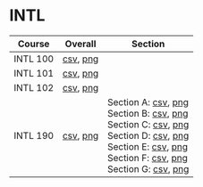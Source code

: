 # INTL

| Course | Overall | Section |
| ------ | ------- | ------- |
| INTL 100 | [csv](https://github.com/UCSD-Historical-Enrollment-Data/2025Spring/blob/main/overall/INTL%20100.csv), [png](https://raw.githubusercontent.com/UCSD-Historical-Enrollment-Data/2025Spring/main/plot_overall/INTL%20100.png) |  |
| INTL 101 | [csv](https://github.com/UCSD-Historical-Enrollment-Data/2025Spring/blob/main/overall/INTL%20101.csv), [png](https://raw.githubusercontent.com/UCSD-Historical-Enrollment-Data/2025Spring/main/plot_overall/INTL%20101.png) |  |
| INTL 102 | [csv](https://github.com/UCSD-Historical-Enrollment-Data/2025Spring/blob/main/overall/INTL%20102.csv), [png](https://raw.githubusercontent.com/UCSD-Historical-Enrollment-Data/2025Spring/main/plot_overall/INTL%20102.png) |  |
| INTL 190 | [csv](https://github.com/UCSD-Historical-Enrollment-Data/2025Spring/blob/main/overall/INTL%20190.csv), [png](https://raw.githubusercontent.com/UCSD-Historical-Enrollment-Data/2025Spring/main/plot_overall/INTL%20190.png) | Section A: [csv](https://github.com/UCSD-Historical-Enrollment-Data/2025Spring/blob/main/section/INTL%20190_A.csv), [png](https://raw.githubusercontent.com/UCSD-Historical-Enrollment-Data/2025Spring/main/plot_section/INTL%20190_A.png)<br>Section B: [csv](https://github.com/UCSD-Historical-Enrollment-Data/2025Spring/blob/main/section/INTL%20190_B.csv), [png](https://raw.githubusercontent.com/UCSD-Historical-Enrollment-Data/2025Spring/main/plot_section/INTL%20190_B.png)<br>Section C: [csv](https://github.com/UCSD-Historical-Enrollment-Data/2025Spring/blob/main/section/INTL%20190_C.csv), [png](https://raw.githubusercontent.com/UCSD-Historical-Enrollment-Data/2025Spring/main/plot_section/INTL%20190_C.png)<br>Section D: [csv](https://github.com/UCSD-Historical-Enrollment-Data/2025Spring/blob/main/section/INTL%20190_D.csv), [png](https://raw.githubusercontent.com/UCSD-Historical-Enrollment-Data/2025Spring/main/plot_section/INTL%20190_D.png)<br>Section E: [csv](https://github.com/UCSD-Historical-Enrollment-Data/2025Spring/blob/main/section/INTL%20190_E.csv), [png](https://raw.githubusercontent.com/UCSD-Historical-Enrollment-Data/2025Spring/main/plot_section/INTL%20190_E.png)<br>Section F: [csv](https://github.com/UCSD-Historical-Enrollment-Data/2025Spring/blob/main/section/INTL%20190_F.csv), [png](https://raw.githubusercontent.com/UCSD-Historical-Enrollment-Data/2025Spring/main/plot_section/INTL%20190_F.png)<br>Section G: [csv](https://github.com/UCSD-Historical-Enrollment-Data/2025Spring/blob/main/section/INTL%20190_G.csv), [png](https://raw.githubusercontent.com/UCSD-Historical-Enrollment-Data/2025Spring/main/plot_section/INTL%20190_G.png) |
